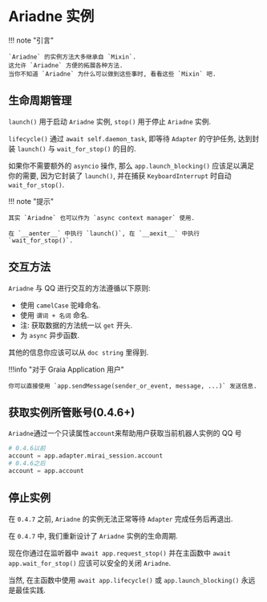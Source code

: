 # Ariadne 实例

!!! note "引言"

    `Ariadne` 的实例方法大多继承自 `Mixin`.
    这允许 `Ariadne` 方便的拓展各种方法.
    当你不知道 `Ariadne` 为什么可以做到这些事时, 看看这些 `Mixin` 吧.

## 生命周期管理

`launch()` 用于启动 `Ariadne` 实例, `stop()` 用于停止 `Ariadne` 实例.

`lifecycle()` 通过 `await self.daemon_task`, 即等待 `Adapter` 的守护任务, 达到封装 `launch()` 与 `wait_for_stop()` 的目的.

如果你不需要额外的 `asyncio` 操作, 那么 `app.launch_blocking()` 应该足以满足你的需要, 因为它封装了 `launch()`, 并在捕获 `KeyboardInterrupt` 时自动 `wait_for_stop()`.

!!! note "提示"

    其实 `Ariadne` 也可以作为 `async context manager` 使用.

    在 `__aenter__` 中执行 `launch()`, 在 `__aexit__` 中执行 `wait_for_stop()`.

## 交互方法

`Ariadne` 与 QQ 进行交互的方法遵循以下原则:

- 使用 `camelCase` 驼峰命名.
- 使用 `谓词 + 名词` 命名.
- 注: 获取数据的方法统一以 `get` 开头.
- 为 `async` 异步函数.

其他的信息你应该可以从 `doc string` 里得到.

!!!info "对于 Graia Application 用户"

    你可以直接使用 `app.sendMessage(sender_or_event, message, ...)` 发送信息.

## 获取实例所管账号(0.4.6+)

`Ariadne`通过一个只读属性`account`来帮助用户获取当前机器人实例的 QQ 号

```python
# 0.4.6以前
account = app.adapter.mirai_session.account
# 0.4.6之后
account = app.account
```

## 停止实例

在 `0.4.7` 之前, `Ariadne` 的实例无法正常等待 `Adapter` 完成任务后再退出.

在 `0.4.7` 中, 我们重新设计了 `Ariadne` 实例的生命周期.

现在你通过在监听器中 `await app.request_stop()` 并在主函数中 `await app.wait_for_stop()` 应该可以安全的关闭 `Ariadne`.

当然, 在主函数中使用 `await app.lifecycle()` 或 `app.launch_blocking()` 永远是最佳实践.
